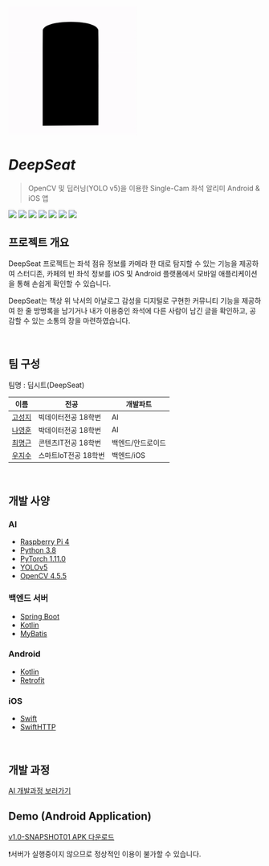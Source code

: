 

<img src="res/deepseat_cover_icon.gif" width="256" height="256">

# *DeepSeat*
> OpenCV 및 딥러닝(YOLO v5)을 이용한 Single-Cam 좌석 알리미 Android & iOS 앱

<img src="https://img.shields.io/badge/Kotlin-7F52FF?style=flat&logo=Kotlin&logoColor=white" />
<img src="https://img.shields.io/badge/Swift-FA7343?style=flat&logo=Swift&logoColor=white" />
<img src="https://img.shields.io/badge/Python-0d47a1?style=flat&logo=Python&logoColor=yellow" />
<img src="https://img.shields.io/badge/Android-3DDC84?style=flat&logo=Android&logoColor=white" />
<img src="https://img.shields.io/badge/iOS-000000?style=flat&logo=iOS&logoColor=white" />
<img src="https://img.shields.io/badge/Spring-8bc34a?style=flat&logo=Spring&logoColor=white" />
<img src="https://img.shields.io/badge/MariaDB-1a237e?style=flat&logo=MariaDB&logoColor=white" />

<br>

## 프로젝트 개요

DeepSeat 프로젝트는 좌석 점유 정보를 카메라 한 대로 탐지할 수 있는 기능을 제공하여 스터디존, 카페의 빈 좌석 정보를 iOS 및 Android 플랫폼에서 모바일 애플리케이션을 통해 손쉽게 확인할 수 있습니다.

DeepSeat는 책상 위 낙서의 아날로그 감성을 디지털로 구현한 커뮤니티 기능을 제공하여 한 줄 방명록을 남기거나 내가 이용중인 좌석에 다른 사람이 남긴 글을 확인하고, 공감할 수 있는 소통의 장을 마련하였습니다.

<br>

## 팀 구성

팀명 : 딥시트(DeepSeat)

|이름|전공|개발파트|
|---|---|------|
|[고성지](https://github.com/seongjiko)|빅데이터전공 18학번|AI|
|[나영훈](https://github.com/younghoonNa)|박데이터전공 18학번|AI|
|[최명근](https://mgchoi.com)|콘텐츠IT전공 18학번|백엔드/안드로이드|
|[우지수](https://github.com/wjs0414)|스마트IoT전공 18학번|백엔드/iOS|

<br>

## 개발 사양

### AI

- [Raspberry Pi 4](https://www.raspberrypi.com)
- [Python 3.8](https://www.python.org)
- [PyTorch 1.11.0](https://pytorch.org)
- [YOLOv5](https://github.com/ultralytics/yolov5)
- [OpenCV 4.5.5](https://opencv.org)

### 백엔드 서버

- [Spring Boot](https://spring.io/projects/spring-boot)
- [Kotlin](http://kotlinlang.org)
- [MyBatis](https://blog.mybatis.org)

### Android

- [Kotlin](http://kotlinlang.org)
- [Retrofit](https://square.github.io/retrofit/)

### iOS

- [Swift](https://developer.apple.com/kr/swift/)
- [SwiftHTTP](https://github.com/daltoniam/SwiftHTTP)

<br>

## 개발 과정

[AI 개발과정 보러가기](https://github.com/seongjiko/DeepSeat_project/blob/master/src/ai/README.md)


## Demo (Android Application)

[v1.0-SNAPSHOT01 APK 다운로드](https://github.com/seongjiko/DeepSeat_project/releases/tag/v1.0-SNAPSHOT01)

❗서버가 실행중이지 않으므로 정상적인 이용이 불가할 수 있습니다.


